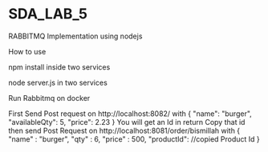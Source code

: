 # SDA_LAB_5
RABBITMQ Implementation using nodejs

How to use

npm install inside two services

node server.js in two services

Run Rabbitmq on docker

First Send Post request on http://localhost:8082/ with
{
    "name": "burger",
    "availableQty": 5,
    "price": 2.23
}
You will get an Id in return
Copy that id
then send Post Request on http://localhost:8081/order/bismillah with
{
"name" : "burger",
"qty" : 6,
"price" : 500,
"productId": //copied Product Id
}

